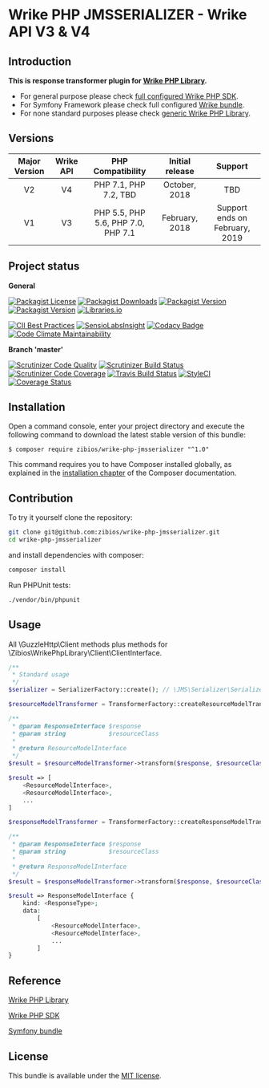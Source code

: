 Wrike PHP JMSSERIALIZER - Wrike API V3 & V4
===========================================

Introduction
------------

**This is response transformer plugin for [Wrike PHP Library](https://github.com/zibios/wrike-php-library).**

* For general purpose please check [full configured Wrike PHP SDK](https://github.com/zibios/wrike-php-sdk).
* For Symfony Framework please check full configured [Wrike bundle](https://github.com/zibios/wrike-bundle).
* For none standard purposes please check [generic Wrike PHP Library](https://github.com/zibios/wrike-php-library).

Versions
--------
| Major Version | Wrike API | PHP Compatibility                  | Initial release | Support                        |
|:-------------:|:---------:|:----------------------------------:|:---------------:|:------------------------------:|
| V2            | V4        | PHP 7.1, PHP 7.2, TBD              | October, 2018   | TBD                            |
| V1            | V3        | PHP 5.5, PHP 5.6, PHP 7.0, PHP 7.1 | February, 2018  | Support ends on February, 2019 |

Project status
--------------

**General**

[![Packagist License](https://img.shields.io/packagist/l/zibios/wrike-php-jmsserializer.svg)](https://packagist.org/packages/zibios/wrike-php-jmsserializer)
[![Packagist Downloads](https://img.shields.io/packagist/dt/zibios/wrike-php-jmsserializer.svg)](https://packagist.org/packages/zibios/wrike-php-jmsserializer)
[![Packagist Version](https://img.shields.io/packagist/v/zibios/wrike-php-jmsserializer.svg)](https://packagist.org/packages/zibios/wrike-php-jmsserializer)
[![Packagist Version](https://img.shields.io/packagist/php-v/zibios/wrike-php-jmsserializer.svg)](https://packagist.org/packages/zibios/wrike-php-jmsserializer)
[![Libraries.io](https://img.shields.io/librariesio/github/zibios/wrike-php-jmsserializer.svg)](https://libraries.io/packagist/zibios%2Fwrike-php-jmsserializer)

[![CII Best Practices](https://bestpractices.coreinfrastructure.org/projects/1692/badge)](https://bestpractices.coreinfrastructure.org/projects/1692)
[![SensioLabsInsight](https://insight.sensiolabs.com/projects/c5257b55-3b63-4739-9e91-2f231d189691/mini.png)](https://insight.sensiolabs.com/projects/c5257b55-3b63-4739-9e91-2f231d189691)
[![Codacy Badge](https://api.codacy.com/project/badge/Grade/8d37c4ffd44647dba3f4e82dae223481)](https://www.codacy.com/app/zibios/wrike-php-jmsserializer)
[![Code Climate Maintainability](https://api.codeclimate.com/v1/badges/047196b5262f5adb15df/maintainability)](https://codeclimate.com/github/zibios/wrike-php-jmsserializer/maintainability)

**Branch 'master'**

[![Scrutinizer Code Quality](https://scrutinizer-ci.com/g/zibios/wrike-php-jmsserializer/badges/quality-score.png?b=master)](https://scrutinizer-ci.com/g/zibios/wrike-php-jmsserializer/?branch=master)
[![Scrutinizer Build Status](https://scrutinizer-ci.com/g/zibios/wrike-php-jmsserializer/badges/build.png?b=master)](https://scrutinizer-ci.com/g/zibios/wrike-php-jmsserializer/build-status/master)
[![Scrutinizer Code Coverage](https://scrutinizer-ci.com/g/zibios/wrike-php-jmsserializer/badges/coverage.png?b=master)](https://scrutinizer-ci.com/g/zibios/wrike-php-jmsserializer/?branch=master)
[![Travis Build Status](https://travis-ci.org/zibios/wrike-php-jmsserializer.svg?branch=master)](https://travis-ci.org/zibios/wrike-php-jmsserializer)
[![StyleCI](https://styleci.io/repos/81218726/shield?branch=master)](https://styleci.io/repos/81218726)
[![Coverage Status](https://coveralls.io/repos/github/zibios/wrike-php-jmsserializer/badge.svg?branch=master)](https://coveralls.io/github/zibios/wrike-php-jmsserializer?branch=master)

Installation
------------
Open a command console, enter your project directory and execute the
following command to download the latest stable version of this bundle:

```console
$ composer require zibios/wrike-php-jmsserializer "^1.0"
```

This command requires you to have Composer installed globally, as explained
in the [installation chapter](https://getcomposer.org/doc/00-intro.md)
of the Composer documentation.

Contribution
------------
To try it yourself clone the repository:

```bash
git clone git@github.com:zibios/wrike-php-jmsserializer.git
cd wrike-php-jmsserializer
```

and install dependencies with composer:

```bash
composer install
```

Run PHPUnit tests:

```bash
./vendor/bin/phpunit
``` 

Usage
------------
All \GuzzleHttp\Client methods plus methods for \Zibios\WrikePhpLibrary\Client\ClientInterface.

```php
/**
 * Standard usage
 */
$serializer = SerializerFactory::create(); // \JMS\Serializer\SerializerInterface
```

```php
$resourceModelTransformer = TransformerFactory::createResourceModelTransformer($serializer);

/**
 * @param ResponseInterface $response
 * @param string            $resourceClass
 *
 * @return ResourceModelInterface
 */
$result = $resourceModelTransformer->transform($response, $resourceClass);

$result => [
    <ResourceModelInterface>,
    <ResourceModelInterface>,
    ...
]
```

```php
$responseModelTransformer = TransformerFactory::createResponseModelTransformer($serializer);

/**
 * @param ResponseInterface $response
 * @param string            $resourceClass
 *
 * @return ResponseModelInterface
 */
$result = $responseModelTransformer->transform($response, $resourceClass);

$result => ResponseModelInterface {
    kind: <ResponseType>;
    data:
        [
            <ResourceModelInterface>,
            <ResourceModelInterface>,
            ...
        ]
}
```

Reference
---------

[Wrike PHP Library](https://github.com/zibios/wrike-php-library)

[Wrike PHP SDK](https://github.com/zibios/wrike-php-sdk)

[Symfony bundle](https://github.com/zibios/wrike-bundle)

License
-------

This bundle is available under the [MIT license](LICENSE).

